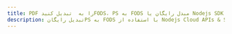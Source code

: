 ---title: PDF را به  تبدیل کنیدFODS، PS به FODS مبدل رایگان یا Nodejs SDKdescription: تبدیل رایگانPS به FODS با استفاده از Nodejs Cloud APIs & SDK همچنین اسناد PDF را در Cloud ایجاد، ویرایش و رندر کنید.---